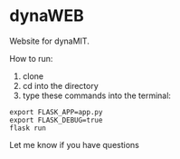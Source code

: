 # dynaWEB
Website for dynaMIT.

How to run:
1) clone
2) cd into the directory
2) type these commands into the terminal:

```
export FLASK_APP=app.py
export FLASK_DEBUG=true
flask run
```

Let me know if you have questions
